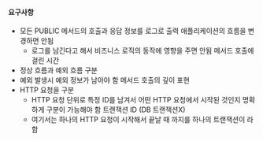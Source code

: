 #### 요구사항

- 모든 PUBLIC 메서드의 호출과 응답 정보를 로그로 출력 애플리케이션의 흐름을 변경하면 안됨
  - 로그를 남긴다고 해서 비즈니스 로직의 동작에 영향을 주면 안됨 메서드 호출에 걸린 시간
- 정상 흐름과 예외 흐름 구분
- 예외 발생시 예외 정보가 남아야 함 메서드 호출의 깊이 표현
- HTTP 요청을 구분
  - HTTP 요청 단위로 특정 ID를 남겨서 어떤 HTTP 요청에서 시작된 것인지 명확하게 구분이 가능해야 함 트랜잭션 ID (DB 트랜잭션X)
  - 여기서는 하나의 HTTP 요청이 시작해서 끝날 때 까지를 하나의 트랜잭션이 라함
